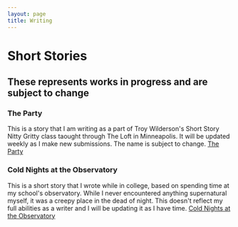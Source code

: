 ```yaml
---
layout: page
title: Writing
---
```

# Short Stories
## These represents works in progress and are subject to change

### The Party
This is a story that I am writing as a part of Troy Wilderson's Short Story Nitty Gritty class taought through The Loft in Minneapolis. It will be updated weekly as I make new submissions. The name is subject to change.
[The Party](Block_Week3.pdf)


### Cold Nights at the Observatory
This is a short story that I wrote while in college, based on spending time at my school's observatory. While I never encountered anything supernatural myself, it was a creepy place in the dead of night.
This doesn't reflect my full abilities as a writer and I will be updating it as I have time.
[Cold Nights at the Observatory](ColdNight.pdf)

